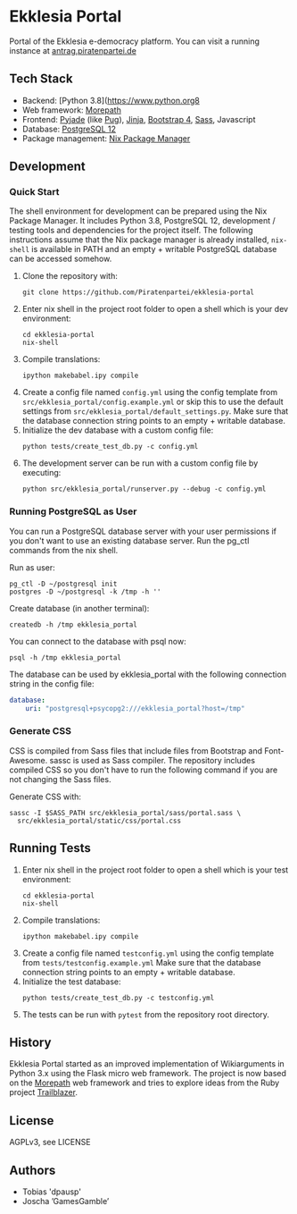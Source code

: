 # Ekklesia Portal

Portal of the Ekklesia e-democracy platform.
You can visit a running instance at [antrag.piratenpartei.de](https://antrag.piratenpartei.de)

## Tech Stack

* Backend: [Python 3.8](https://www.python.org8
* Web framework: [Morepath](http://morepath.readthedocs.org )
* Frontend:
  [Pyjade](https://github.com/syrusakbary/pyjade) (like [Pug](https://pugjs.org)),
  [Jinja](https://jinja.palletsprojects.com),
  [Bootstrap 4](https://getbootstrap.com),
  [Sass](https://sass-lang.com),
  Javascript
* Database: [PostgreSQL 12](https://www.postgresql.com)
* Package management: [Nix Package Manager](https://nixos.org/nix)

## Development

### Quick Start

The shell environment for development can be prepared using the Nix Package Manager.
It includes Python 3.8, PostgreSQL 12, development / testing tools and dependencies for the project itself.
The following instructions assume that the Nix package manager is already installed, `nix-shell` is available in PATH and an empty + writable PostgreSQL database can be accessed somehow.

1. Clone the repository with:
    ~~~Shell
    git clone https://github.com/Piratenpartei/ekklesia-portal
    ~~~
2. Enter nix shell in the project root folder to open a shell which is your dev environment:
    ~~~Shell
    cd ekklesia-portal
    nix-shell
    ~~~
3. Compile translations:
    ~~~Shell
    ipython makebabel.ipy compile
    ~~~
4. Create a config file named `config.yml` using the config template from `src/ekklesia_portal/config.example.yml`
    or skip this to use the default settings from `src/ekklesia_portal/default_settings.py`.
    Make sure that the database connection string points to an empty + writable database.
5. Initialize the dev database with a custom config file:
    ~~~Shell
    python tests/create_test_db.py -c config.yml
    ~~~
6. The development server can be run with a custom config file by executing:
    ~~~Shell
    python src/ekklesia_portal/runserver.py --debug -c config.yml
    ~~~

### Running PostgreSQL as User

You can run a PostgreSQL database server with your user permissions if you don't want to use an existing database server. Run the pg_ctl commands from the nix shell.

Run as user:

~~~Shell
pg_ctl -D ~/postgresql init
postgres -D ~/postgresql -k /tmp -h ''
~~~

Create database (in another terminal):

~~~Shell
createdb -h /tmp ekklesia_portal
~~~

You can connect to the database with psql now:
~~~Shell
psql -h /tmp ekklesia_portal
~~~

The database can be used by ekklesia_portal with the following connection string in the config file:

~~~YAML
database:
    uri: "postgresql+psycopg2:///ekklesia_portal?host=/tmp"
~~~

### Generate CSS

CSS is compiled from Sass files that include files from Bootstrap and Font-Awesome. sassc is used as Sass compiler.
The repository includes compiled CSS so you don't have to run the following command if you are not changing the Sass files.

Generate CSS with:

~~~Shell
sassc -I $SASS_PATH src/ekklesia_portal/sass/portal.sass \
  src/ekklesia_portal/static/css/portal.css
~~~

## Running Tests

1. Enter nix shell in the project root folder to open a shell which is your test environment:
    ~~~Shell
    cd ekklesia-portal
    nix-shell
    ~~~
2. Compile translations:
    ~~~Shell
    ipython makebabel.ipy compile
    ~~~
3. Create a config file named `testconfig.yml` using the config template from `tests/testconfig.example.yml`
    Make sure that the database connection string points to an empty + writable database.
4. Initialize the test database:
    ~~~Shell
    python tests/create_test_db.py -c testconfig.yml
    ~~~
6. The tests can be run with `pytest` from the repository root directory.

## History

Ekklesia Portal started as an improved implementation of Wikiarguments in Python 3.x using the Flask micro web framework.
The project is now based on the [Morepath](https://github.com/morepath/morepath) web framework and tries to explore ideas from the Ruby project [Trailblazer](https://trailblazer.to).

## License

AGPLv3, see LICENSE

## Authors

* Tobias 'dpausp'
* Joscha ’GamesGamble’
